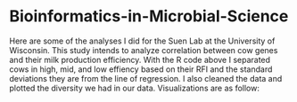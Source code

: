 # Bioinformatics-in-Microbial-Science

Here are some of the analyses I did for the Suen Lab at the University of Wisconsin. This study intends to analyze correlation between cow genes and their milk production efficiency. With the R code above I separated cows in high, mid, and low effiency based on their RFI and the standard deviations they are from the line of regression. I also cleaned the data and plotted the diversity we had in our data. Visualizations are as follow:
